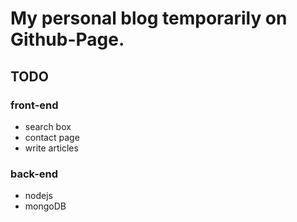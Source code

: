 # My personal blog temporarily on Github-Page.

## TODO

### front-end 
* search box
* contact page
* write articles

### back-end
* nodejs
* mongoDB
